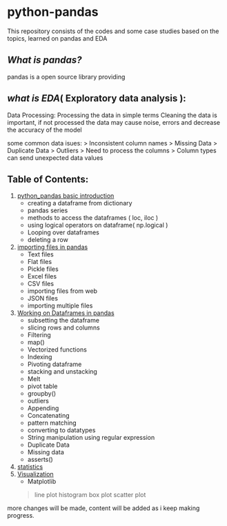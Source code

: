 # python-pandas
This repository consists of the codes and some case studies based on the topics, learned on pandas and EDA 

***What is pandas?***
  ---------------
 pandas is a open source library providing 
 
***what is EDA***( Exploratory data analysis ): 
  ---------------
 Data Processing:
             Processing the data in simple terms Cleaning the data is important, if not processed the data may cause noise, errors and  decrease the accuracy of the model  

some common data isues:
    >   Inconsistent column names
    >   Missing Data
    >   Duplicate Data
    >   Outliers
    >   Need to process the columns
    >   Column types can send unexpected data values
 
## Table of Contents:
1. [python_pandas basic introduction](https://github.com/SurajKande/python-pandas/blob/master/python_pandas.ipynb)
     * creating a dataframe from dictionary
     * pandas series
     * methods to access the dataframes ( loc, iloc )
     * using logical operators on dataframe( np.logical )
     * Looping over dataframes
     * deleting a row 
2. [importing files in pandas](https://github.com/SurajKande/python-pandas/blob/master/importing_files_pandas.ipynb)
     * Text files
     * Flat files
     * Pickle files
     * Excel files
     * CSV files
     * importing files from web
     * JSON files
     * importing multiple files 
3. [Working on Dataframes in pandas](https://github.com/SurajKande/python-pandas/blob/master/pandas_dataframe_manipulation.ipynb)
     * subsetting the dataframe
     * slicing rows and columns
     * Filtering
     * map()
     * Vectorized functions
     * Indexing
     * Pivoting dataframe
     * stacking and unstacking
     * Melt
     * pivot table
     * groupby()
     * outliers
     * Appending
     * Concatenating
     * pattern matching
     * converting to datatypes
     * String manipulation using regular expression
     * Duplicate Data
     * Missing data 
     * asserts()
4. [statistics](https://github.com/SurajKande/python-pandas/blob/master/data_statistics_eda_python.ipynb)
5. [Visualization](https://github.com/SurajKande/python-pandas/blob/master/data_visualization_python.ipynb)
     * Matplotlib
      > line plot
      > histogram
      > box plot
      > scatter plot

more changes will be made, content will be added as i keep making progress.      
